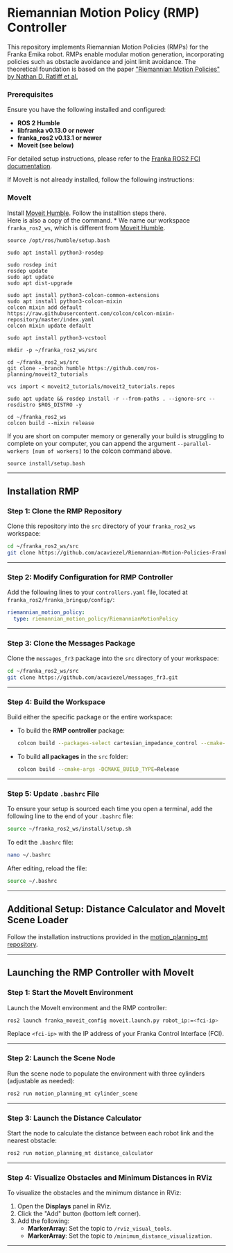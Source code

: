 # Riemannian Motion Policy (RMP) Controller
This repository implements Riemannian Motion Policies (RMPs) for the Franka Emika robot. RMPs enable modular motion generation, incorporating policies such as obstacle avoidance and joint limit avoidance. 
The theoretical foundation is based on the paper ["Riemannian Motion Policies" by Nathan D. Ratliff et al.](https://arxiv.org/abs/1801.02854)
### Prerequisites
Ensure you have the following installed and configured:

- **ROS 2 Humble**
- **libfranka v0.13.0 or newer**
- **franka_ros2 v0.13.1 or newer**
- **Moveit (see below)**

For detailed setup instructions, please refer to the [Franka ROS2 FCI documentation](https://support.franka.de/docs/franka_ros2.html).

If MoveIt is not already installed, follow the following instructions:
### MoveIt
Install [Moveit Humble](https://moveit.picknik.ai/humble/doc/tutorials/getting_started/getting_started.html).
Follow the installtion steps there.\
Here is also a copy of the command. * We name our workspace `franka_ros2_ws`, which is
different from [Moveit Humble](https://moveit.picknik.ai/humble/doc/tutorials/getting_started/getting_started.html).
```
source /opt/ros/humble/setup.bash
```
```
sudo apt install python3-rosdep
```
```
sudo rosdep init
rosdep update
sudo apt update
sudo apt dist-upgrade
```
```
sudo apt install python3-colcon-common-extensions
sudo apt install python3-colcon-mixin
colcon mixin add default https://raw.githubusercontent.com/colcon/colcon-mixin-repository/master/index.yaml
colcon mixin update default
```
```
sudo apt install python3-vcstool
```
```
mkdir -p ~/franka_ros2_ws/src
```
```
cd ~/franka_ros2_ws/src
git clone --branch humble https://github.com/ros-planning/moveit2_tutorials
```
```
vcs import < moveit2_tutorials/moveit2_tutorials.repos
```
```
sudo apt update && rosdep install -r --from-paths . --ignore-src --rosdistro $ROS_DISTRO -y
```
```
cd ~/franka_ros2_ws
colcon build --mixin release
```
If you are short on computer memory or generally your build is struggling to complete on your computer, 
you can append the argument `--parallel-workers [num of workers]` to the colcon command above.
```
source install/setup.bash
```
---

## Installation RMP

### Step 1: Clone the RMP Repository
Clone this repository into the `src` directory of your `franka_ros2_ws` workspace:

```bash
cd ~/franka_ros2_ws/src
git clone https://github.com/acaviezel/Riemannian-Motion-Policies-Franka-Emika-Robot.git
```

---

### Step 2: Modify Configuration for RMP Controller
Add the following lines to your `controllers.yaml` file, located at `franka_ros2/franka_bringup/config/`:

```yaml
riemannian_motion_policy:
  type: riemannian_motion_policy/RiemannianMotionPolicy
```

---

### Step 3: Clone the Messages Package
Clone the `messages_fr3` package into the `src` directory of your workspace:

```bash
cd ~/franka_ros2_ws/src
git clone https://github.com/acaviezel/messages_fr3.git
```

---

### Step 4: Build the Workspace
Build either the specific package or the entire workspace:

- To build the **RMP controller** package:

  ```bash
  colcon build --packages-select cartesian_impedance_control --cmake-args -DCMAKE_BUILD_TYPE=Release
  ```

- To build **all packages** in the `src` folder:

  ```bash
  colcon build --cmake-args -DCMAKE_BUILD_TYPE=Release
  ```

---

### Step 5: Update `.bashrc` File
To ensure your setup is sourced each time you open a terminal, add the following line to the end of your `.bashrc` file:

```bash
source ~/franka_ros2_ws/install/setup.sh
```

To edit the `.bashrc` file:

```bash
nano ~/.bashrc
```

After editing, reload the file:

```bash
source ~/.bashrc
```

---

## Additional Setup: Distance Calculator and MoveIt Scene Loader
Follow the installation instructions provided in the [motion_planning_mt repository](https://github.com/acaviezel/motion_planning).

---

## Launching the RMP Controller with MoveIt

### Step 1: Start the MoveIt Environment
Launch the MoveIt environment and the RMP controller:

```bash
ros2 launch franka_moveit_config moveit.launch.py robot_ip:=<fci-ip>
```

Replace `<fci-ip>` with the IP address of your Franka Control Interface (FCI).

---

### Step 2: Launch the Scene Node
Run the scene node to populate the environment with three cylinders (adjustable as needed):

```bash
ros2 run motion_planning_mt cylinder_scene
```

---

### Step 3: Launch the Distance Calculator
Start the node to calculate the distance between each robot link and the nearest obstacle:

```bash
ros2 run motion_planning_mt distance_calculator
```

---

### Step 4: Visualize Obstacles and Minimum Distances in RViz
To visualize the obstacles and the minimum distance in RViz:

1. Open the **Displays** panel in RViz.
2. Click the "Add" button (bottom left corner).
3. Add the following:
   - **MarkerArray**: Set the topic to `/rviz_visual_tools`.
   - **MarkerArray**: Set the topic to `/minimum_distance_visualization`.

---

